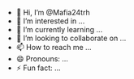 - 👋 Hi, I’m @Mafia24trh
- 👀 I’m interested in ...
- 🌱 I’m currently learning ...
- 💞️ I’m looking to collaborate on ...
- 📫 How to reach me ...
- 😄 Pronouns: ...
- ⚡ Fun fact: ...

<!---
Mafia24trh/Mafia24trh is a ✨ special ✨ repository because its `README.md` (this file) appears on your GitHub profile.
You can click the Preview link to take a look at your changes.
--->

